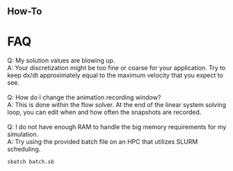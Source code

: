 ## How-To 

# FAQ
Q: My solution values are blowing up. \
A: Your discretization might be too fine or coarse for your application. Try to keep dx/dt approximately equal to the maximum velocity that you expect to see. \
 \
Q: How do I change the animation recording window? \
A: This is done within the flow solver. At the end of the linear system solving loop, you can edit when and how often the snapshots are recorded. \
 \
Q: I do not have enough RAM to handle the big memory requirements for my simulation. \
A: Try using the provided batch file on an HPC that utilizes SLURM scheduling. 
```
sbatch batch.sb
```

